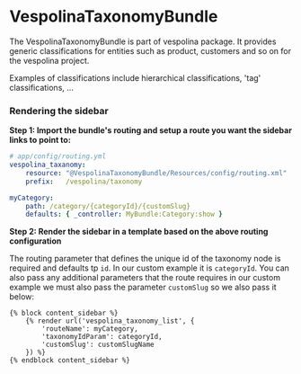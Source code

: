 VespolinaTaxonomyBundle
======================

The VespolinaTaxonomyBundle is part of vespolina package.
It provides generic classifications for entities such as product, customers and so on for the vespolina project.

Examples of classifications include hierarchical classifications, 'tag' classifications, ...

### Rendering the sidebar

**Step 1: Import the bundle's routing and setup a route you want the sidebar links to point to:**
```yaml
# app/config/routing.yml
vespolina_taxanomy:
    resource: "@VespolinaTaxonomyBundle/Resources/config/routing.xml"
    prefix:   /vespolina/taxonomy

myCategory:
    path: /category/{categoryId}/{customSlug}
    defaults: { _controller: MyBundle:Category:show }
```

**Step 2: Render the sidebar in a template based on the above routing configuration**

The routing parameter that defines the unique id of the taxonomy node is required and defaults tp `id`. In our custom
example it is `categoryId`. You can also pass any additional parameters that the route requires in our custom example
we must also pass the parameter `customSlug` so we also pass it below:
``` html+jinja
{% block content_sidebar %}
    {% render url('vespolina_taxonomy_list', {
        'routeName': myCategory,
        'taxonomyIdParam': categoryId,
        'customSlug': customSlugName
    }) %}
{% endblock content_sidebar %}
```
